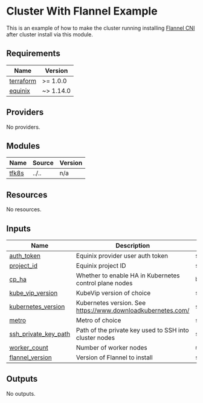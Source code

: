 # Cluster With Flannel Example

This is an example of how to make the cluster running installing [Flannel CNI](https://github.com/flannel-io/flannel#deploying-flannel-with-kubectl) after cluster install via this module.
<!-- BEGIN_TF_DOCS -->
## Requirements

| Name | Version |
|------|---------|
| <a name="requirement_terraform"></a> [terraform](#requirement\_terraform) | >= 1.0.0 |
| <a name="requirement_equinix"></a> [equinix](#requirement\_equinix) | ~> 1.14.0 |

## Providers

No providers.

## Modules

| Name | Source | Version |
|------|--------|---------|
| <a name="module_tfk8s"></a> [tfk8s](#module\_tfk8s) | ../.. | n/a |

## Resources

No resources.

## Inputs

| Name                                                                                                 | Description                                                 | Type     | Default     | Required |
|------------------------------------------------------------------------------------------------------|-------------------------------------------------------------|----------|-------------|:--------:|
| <a name="input_auth_token"></a> [auth\_token](#input\_auth\_token)                                   | Equinix provider user auth token                            | `string` | n/a         | yes |
| <a name="input_project_id"></a> [project\_id](#input\_project\_id)                                   | Equinix project ID                                          | `string` | n/a         | yes |
| <a name="input_cp_ha"></a> [cp\_ha](#input\_cp\_ha)                                                  | Whether to enable HA in Kubernetes control plane nodes      | `bool`   | `true`      | no |
| <a name="input_kube_vip_version"></a> [kube\_vip\_version](#input\_kube\_vip\_version)               | KubeVip version of choice                                   | `string` | `"v0.6.2"`  | no |
| <a name="input_kubernetes_version"></a> [kubernetes\_version](#input\_kubernetes\_version)           | Kubernetes version. See https://www.downloadkubernetes.com/ | `string` | `"v1.27.5"` | no |
| <a name="input_metro"></a> [metro](#input\_metro)                                                    | Metro of choice                                             | `string` | `"da"`      | no |
| <a name="input_ssh_private_key_path"></a> [ssh\_private\_key\_path](#input\_ssh\_private\_key\_path) | Path of the private key used to SSH into cluster nodes      | `string` | `""`        | no |
| <a name="input_worker_count"></a> [worker\_count](#input\_worker\_count)                             | Number of worker nodes                                      | `number` | `1`         | no |
| <a name="input_flannel_version"></a> [flannel\_version](#input\_flannel\_version)                    | Version of Flannel to install    | `string` | `latest`    | no |

## Outputs

No outputs.
<!-- END_TF_DOCS -->
